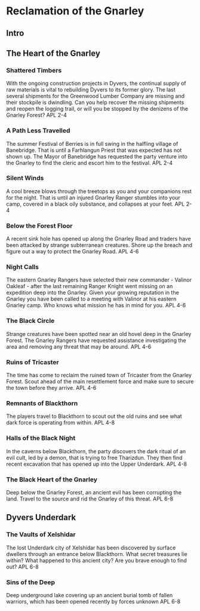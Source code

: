 # Reclamation of the Gnarley

## Intro

## The Heart of the Gnarley

### Shattered Timbers
With the ongoing construction projects in Dyvers, the continual supply of raw materials is vital to rebuilding Dyvers to its former glory. The last several shipments for the Greenwood Lumber Company are missing and their stockpile is dwindling. Can you help recover the missing shipments and reopen the logging trail, or will you be stopped by the denizens of the Gnarley Forest?
APL 2-4

### A Path Less Travelled
The summer Festival of Berries is in full swing in the halfling village of Banebridge. That is until a Farhlangun Priest that was expected has not shown up. The Mayor of Banebridge has requested the party venture into the Gnarley to find the cleric and escort him to the festival.
APL 2-4

### Silent Winds
A cool breeze blows through the treetops as you and your companions rest for the night. That is until an injured Gnarley Ranger stumbles into your camp, covered in a black oily substance, and collapses at your feet.
APL 2-4

### Below the Forest Floor
A recent sink hole has opened up along the Gnarley Road and traders have been attacked by strange subterranean creatures. Shore up the breach and figure out a way to protect the Gnarley Road.
APL 4-6

### Night Calls
The eastern Gnarley Rangers have selected their new commander - Valinor Oakleaf - after the last remaining Ranger Knight went missing on an expedition deep into the Gnarley. Given your growing reputation in the Gnarley you have been called to a meeting with Valinor at his eastern Gnarley camp. Who knows what mission he has in mind for you.
APL 4-6

### The Black Circle
Strange creatures have been spotted near an old hovel deep in the Gnarley Forest. The Gnarley Rangers have requested assistance investigating the area and removing any threat that may be around.
APL 4-6

### Ruins of Tricaster
The time has come to reclaim the ruined town of Tricaster from the Gnarley Forest. Scout ahead of the main resettlement force and make sure to secure the town before they arrive.
APL 4-6

### Remnants of Blackthorn
The players travel to Blackthorn to scout out the old ruins and see what dark force is operating from within.
APL 4-8

### Halls of the Black Night
In the caverns below Blackthorn, the party discovers the dark ritual of an evil cult, led by a demon, that is trying to free Tharizdun. They then find recent excavation that has opened up into the Upper Underdark.
APL 4-8

### The Black Heart of the Gnarley
Deep below the Gnarley Forest, an ancient evil has been corrupting the land. Travel to the source and rid the Gnarley of this threat.
APL 6-8

## Dyvers Underdark

### The Vaults of Xelshidar
The lost Underdark city of Xelshidar has been discovered by surface dwellers through an entrance below Blackthorn. What secret treasures lie within? What happened to this ancient city? Are you brave enough to find out?
APL 6-8

### Sins of the Deep
Deep underground lake covering up an ancient burial tomb of fallen warriors, which has been opened recently by forces unknown
APL 6-8
